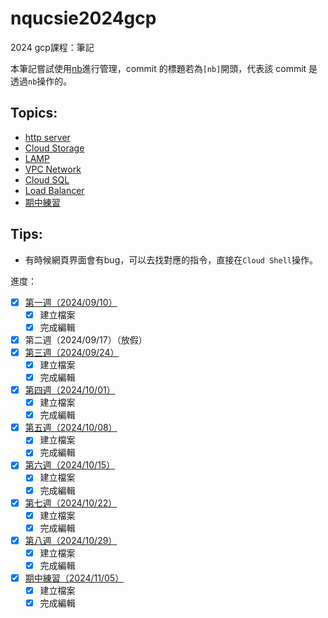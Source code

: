 # nqucsie2024gcp
2024 gcp課程：筆記

本筆記嘗試使用[nb](https://xwmx.github.io/nb/#home)進行管理，commit 的標題若為`[nb]`開頭，代表該 commit 是透過`nb`操作的。

## Topics:
- [http server](20241001.md#建立http伺服器)
- [Cloud Storage](20241008.md#Upload-file-to-cloud-storage-and-copy-it-to-GCE)
- [LAMP](20241015.md#Database-server(LAMP))
- [VPC Network](20241022.md#建立新的VPC-network)
- [Cloud SQL](20241029.md#Cloud-SQL)
- [Load Balancer](20241029.md#Load-Balancer)
- [期中練習](midterm.md)

## Tips:
- 有時候網頁界面會有bug，可以去找對應的指令，直接在`Cloud Shell`操作。

進度：
- [x] [第一週（2024/09/10）](20240910.md)
    - [x] 建立檔案
    - [x] 完成編輯
- [x] 第二週（2024/09/17）（放假）
- [x] [第三週（2024/09/24）](20240924.md)
    - [x] 建立檔案
    - [x] 完成編輯
- [x] [第四週（2024/10/01）](20241001.md)
    - [x] 建立檔案
    - [x] 完成編輯
- [x] [第五週（2024/10/08）](20241008.md)
    - [x] 建立檔案
    - [x] 完成編輯
- [x] [第六週（2024/10/15）](20241015.md)
    - [x] 建立檔案
    - [x] 完成編輯
- [x] [第七週（2024/10/22）](20241022.md)
    - [x] 建立檔案
    - [x] 完成編輯
- [x] [第八週（2024/10/29）](20241029.md)
    - [x] 建立檔案
    - [x] 完成編輯
- [x] [期中練習（2024/11/05）](midterm.md)
    - [x] 建立檔案
    - [x] 完成編輯
